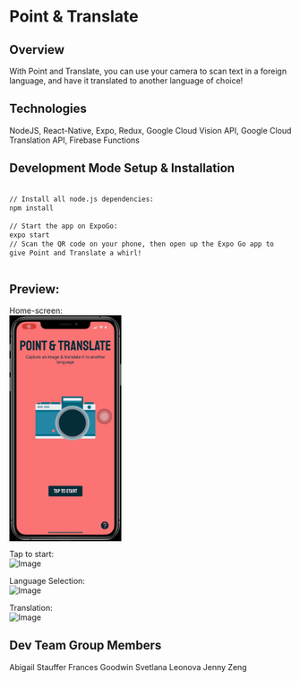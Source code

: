 # Point & Translate

## Overview

With Point and Translate, you can use your camera to scan text in a foreign language, and have it translated to another language of choice!

## Technologies
NodeJS, React-Native, Expo, Redux, Google Cloud Vision API, Google Cloud Translation API, Firebase Functions

## Development Mode Setup & Installation
```

// Install all node.js dependencies:
npm install

// Start the app on ExpoGo:
expo start
// Scan the QR code on your phone, then open up the Expo Go app to give Point and Translate a whirl!


```

## Preview:

Home-screen:
<br>
<img src="/github-screenshots/Homescreen.gif" width=200 align=center>

Tap to start:
<br>
![Image](github-screenshots/TaptoStart.gif)

Language Selection:
<br>
![Image](github-screenshots/LanguageSelection.gif)

Translation:
<br>
![Image](github-screenshots/Translation.gif)



## Dev Team Group Members
Abigail Stauffer
Frances Goodwin
Svetlana Leonova
Jenny Zeng

